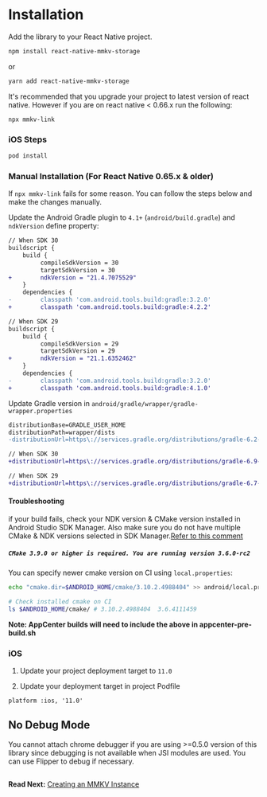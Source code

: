 # Installation

Add the library to your React Native project.

```bash
npm install react-native-mmkv-storage
```
or

```bash
yarn add react-native-mmkv-storage
```

It's recommended that you upgrade your project to latest version of react native. However if you are on react native < 0.66.x run the following:

```
npx mmkv-link
```

### iOS Steps

```bash
pod install
```

### Manual Installation (For React Native 0.65.x & older)
If `npx mmkv-link` fails for some reason. You can follow the steps below and make the changes manually.

Update the Android Gradle plugin to `4.1+` (`android/build.gradle`) and `ndkVersion` define property:

```diff
// When SDK 30
buildscript {
    build {
         compileSdkVersion = 30
         targetSdkVersion = 30
+        ndkVersion = "21.4.7075529"
    }
    dependencies {
-        classpath 'com.android.tools.build:gradle:3.2.0'
+        classpath 'com.android.tools.build:gradle:4.2.2'

// When SDK 29
buildscript {
    build {
         compileSdkVersion = 29
         targetSdkVersion = 29
+        ndkVersion = "21.1.6352462"
    }
    dependencies {
-        classpath 'com.android.tools.build:gradle:3.2.0'
+        classpath 'com.android.tools.build:gradle:4.1.0'
```

Update Gradle version in `android/gradle/wrapper/gradle-wrapper.properties`

```diff
distributionBase=GRADLE_USER_HOME
distributionPath=wrapper/dists
-distributionUrl=https\://services.gradle.org/distributions/gradle-6.2-all.zip

// When SDK 30
+distributionUrl=https\://services.gradle.org/distributions/gradle-6.9-all.zip

// When SDK 29
+distributionUrl=https\://services.gradle.org/distributions/gradle-6.7-all.zip
```

#### Troubleshooting

if your build fails, check your NDK version & CMake version installed in Android Studio SDK Manager.
Also make sure you do not have multiple CMake & NDK versions selected in SDK Manager.[Refer to this comment](https://github.com/ammarahm-ed/react-native-mmkv-storage/issues/67#issuecomment-801467636)

##### `CMake 3.9.0 or higher is required. You are running version 3.6.0-rc2`

You can specify newer cmake version on CI using `local.properties`:

```bash
echo "cmake.dir=$ANDROID_HOME/cmake/3.10.2.4988404" >> android/local.properties

# Check installed cmake on CI
ls $ANDROID_HOME/cmake/ # 3.10.2.4988404  3.6.4111459
```

**Note: AppCenter builds will need to include the above in appcenter-pre-build.sh**

### iOS

1. Update your project deployment target to `11.0`

2. Update your deployment target in project Podfile

```
platform :ios, '11.0'
```

## No Debug Mode

You cannot attach chrome debugger if you are using >=0.5.0 version of this library since debugging is not available when JSI modules are used. You can use Flipper to debug if necessary.


##

**Read Next:** [Creating an MMKV Instance](creatinginstance.md)
